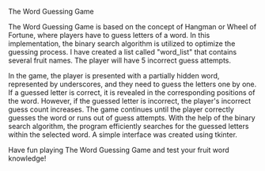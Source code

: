 The Word Guessing Game

The Word Guessing Game is based on the concept of Hangman or Wheel of Fortune, where players have to guess letters of a word. In this implementation, 
the binary search algorithm is utilized to optimize the guessing process.
I have created a list called "word_list" that contains several fruit names. The player will have 5 incorrect guess attempts.

In the game, the player is presented with a partially hidden word, represented by underscores, and they need to guess the letters one by one. 
If a guessed letter is correct, it is revealed in the corresponding positions of the word.
However, if the guessed letter is incorrect, the player's incorrect guess count increases.
The game continues until the player correctly guesses the word or runs out of guess attempts.
With the help of the binary search algorithm, the program efficiently searches for the guessed letters within the selected word.
A simple interface was created using tkinter.

Have fun playing The Word Guessing Game and test your fruit word knowledge!

